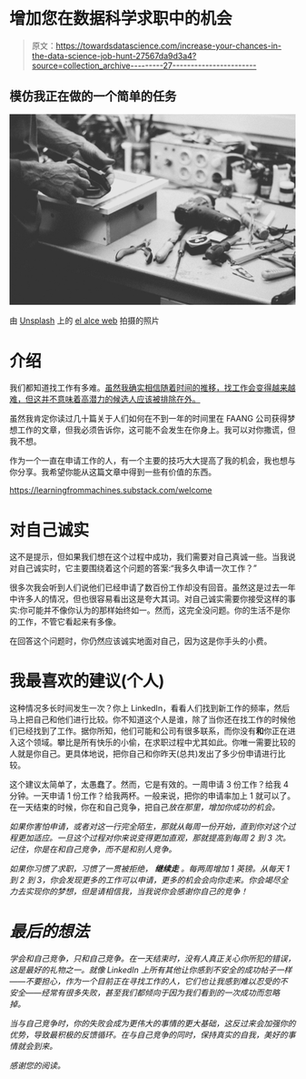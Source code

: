 # 增加您在数据科学求职中的机会

> 原文：<https://towardsdatascience.com/increase-your-chances-in-the-data-science-job-hunt-27567da9d3a4?source=collection_archive---------27----------------------->

## 模仿我正在做的一个简单的任务

![](img/f6929f96d4d2fc221293afc1782749a3.png)

由 [Unsplash](https://unsplash.com?utm_source=medium&utm_medium=referral) 上的 [el alce web](https://unsplash.com/@elalceweb?utm_source=medium&utm_medium=referral) 拍摄的照片

# 介绍

我们都知道找工作有多难。[虽然我确实相信随着时间的推移，找工作会变得越来越难，但这并不意味着高潜力的候选人应该被排除在外。](/it-should-always-be-hard-to-get-a-data-science-job-741749ec706d)

虽然我肯定你读过几十篇关于人们如何在不到一年的时间里在 FAANG 公司获得梦想工作的文章，但我必须告诉你，这可能不会发生在你身上。我可以对你撒谎，但我不想。

作为一个一直在申请工作的人，有一个主要的技巧大大提高了我的机会，我也想与你分享。我希望你能从这篇文章中得到一些有价值的东西。

<https://learningfrommachines.substack.com/welcome>  

# 对自己诚实

这不是提示，但如果我们想在这个过程中成功，我们需要对自己真诚一些。当我说对自己诚实时，它主要围绕着这个问题的答案:“我多久申请一次工作？”

很多次我会听到人们说他们已经申请了数百份工作却没有回音。虽然这是过去一年中许多人的情况，但也很容易看出这是夸大其词。对自己诚实需要你接受这样的事实:你可能并不像你认为的那样始终如一。然而，这完全没问题。你的生活不是你的工作，不管它看起来有多像。

在回答这个问题时，你仍然应该诚实地面对自己，因为这是你手头的小费。

# 我最喜欢的建议(个人)

这种情况多长时间发生一次？你上 LinkedIn，看看人们找到新工作的频率，然后马上把自己和他们进行比较。你不知道这个人是谁，除了当你还在找工作的时候他们已经找到了工作。据你所知，他们可能和公司有很多联系，而你没有**和**你正在进入这个领域。攀比是所有快乐的小偷，在求职过程中尤其如此。你唯一需要比较的人就是你自己。更具体地说，把你自己和你昨天(总共)发出了多少份申请进行比较。

这个建议太简单了，太愚蠢了。然而，它是有效的。一周申请 3 份工作？给我 4 分钟。一天申请 1 份工作？给我两杯。一般来说，把你的申请率加上 1 就可以了。在一天结束的时候，你在和自己竞争，把自己*放在那里，增加你成功的机会。*

*如果你害怕申请，或者对这一行完全陌生，那就从每周一份开始，直到你对这个过程更加适应。一旦这个过程对你来说变得更加直观，那就提高到每周 2 到 3 次。记住，你是在和自己竞争，而不是和别人竞争。*

*如果你习惯了求职，习惯了一贯被拒绝， ***继续走*** 。每两周增加 1 英镑。从每天 1 到 2 到 3，你会发现更多的工作可以申请，更多的机会会向你走来。你会竭尽全力去实现你的梦想，但是请相信我，当我说你会感谢你自己的竞争！*

# *最后的想法*

*学会和自己竞争，只和自己竞争。在一天结束时，没有人真正关心你所犯的错误，这是最好的礼物之一。就像 LinkedIn 上所有其他让你感到不安全的成功帖子一样——不要担心，作为一个目前正在寻找工作的人，它们也让我感到难以忍受的不安全——经常有很多失败，甚至我们都倾向于因为我们看到的一次成功而忽略掉。*

*当与自己竞争时，你的失败会成为更伟大的事情的更大基础，这反过来会加强你的优势，导致最积极的反馈循环。在与自己竞争的同时，保持真实的自我，美好的事情就会到来。*

*感谢您的阅读。*